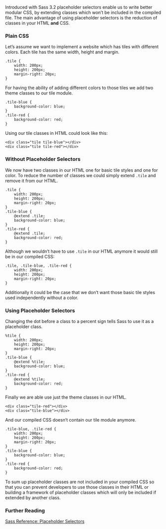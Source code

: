 
Introduced with Sass 3.2 placeholder selectors enable us to write better modular CSS, by extending classes which won’t be included in the compiled file. The main advantage of using placeholder selectors is the reduction of classes in your HTML __and__ CSS.

### Plain CSS

Let’s assume we want to implement a website which has tiles with different colors. Each tile has the same width, height and margin.

<pre class="language-css"><code>.tile {
	width: 200px;
	height: 200px;
	margin-right: 20px;
}</code></pre>

For having the ability of adding different colors to those tiles we add two theme classes to our tile module.

<pre class="language-css"><code>.tile-blue {
	background-color: blue;
}
.tile-red {
	background-color: red;
}</code></pre>

Using our tile classes in HTML could look like this:

<pre class="language-markup"><code>&lt;div class=&quot;tile tile-blue&quot;&gt;&lt;/div&gt;
&lt;div class=&quot;tile tile-red&quot;&gt;&lt;/div&gt;</code></pre>

### Without Placeholder Selectors

We now have two classes in our HTML one for basic tile styles and one for color. To reduce the number of classes we could simply extend `.tile` and remove it from our HTML.

<pre class="language-css"><code>.tile {
	width: 200px;
	height: 200px;
	margin-right: 20px;
}
.tile-blue {
	@extend .tile;
	background-color: blue;
}
.tile-red {
	@extend .tile;
	background-color: red;
}</code></pre>

Although we wouldn’t have to use `.tile` in our HTML anymore it would still be in our compiled CSS:

<pre class="language-css"><code>.tile, .tile-blue, .tile-red {
	width: 200px;
	height: 200px;
	margin-right: 20px;
}</code></pre>

Additionally it could be the case that we don’t want those basic tile styles used independently without a color.

### Using Placeholder Selectors

Changing the dot before a class to a percent sign tells Sass to use it as a placeholder class.

<pre class="language-css"><code>%tile {
	width: 200px;
	height: 200px;
	margin-right: 20px;
}
.tile-blue {
	@extend %tile;
	background-color: blue;
}
.tile-red {
	@extend %tile;
	background-color: red;
}</code></pre>

Finally we are able use just the theme classes in our HTML.

<pre class="language-markup"><code>&lt;div class=&quot;tile-red&quot;&gt;&lt;/div&gt;
&lt;div class=&quot;tile-blue&quot;&gt;&lt;/div&gt;</code></pre>

And our compiled CSS doesn’t contain our tile module anymore.

<pre class="language-css"><code>.tile-blue, .tile-red {
	width: 200px;
	height: 200px;
	margin-right: 20px;
}
.tile-blue {
	background-color: blue;
}
.tile-red {
	background-color: red;
}</code></pre>

To sum up placeholder classes are not included in your compiled CSS so that you can prevent developers to use those classes in their HTML or building a framework of placeholder classes which will only be included if extended by another class.

### Further Reading

[Sass Reference: Placeholder Selectors](http://sass-lang.com/docs/yardoc/file.SASS_REFERENCE.html#placeholder_selectors_)
